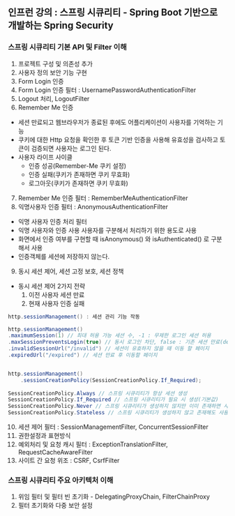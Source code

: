 ## 인프런 강의 : 스프링 시큐리티 - Spring Boot 기반으로 개발하는 Spring Security

### 스프링 시큐리티 기본 API 및 Filter 이해
1. 프로젝트 구성 및 의존성 추가
2. 사용자 정의 보안 기능 구현
3. Form Login 인증
4. Form Login 인증 필터 : UsernamePasswordAuthenticationFilter
5. Logout 처리, LogoutFilter
6. Remember Me 인증
- 세션 만료되고 웹브라우저가 종료된 후에도 어플리케이션이 사용자를 기억하는 기능
- 쿠키에 대한 Http 요청을 확인한 후 토큰 기반 인증을 사용해 유효성을 검사하고 토큰이 검증되면 사용자는 로그인 된다.
- 사용자 라이프 사이클
  - 인증 성공(Remember-Me 쿠키 설정)
  - 인증 실패(쿠키가 존재하면 쿠키 무효화)
  - 로그아웃(쿠키가 존재하면 쿠키 무효화)
7. Remember Me 인증 필터 : RememberMeAuthenticationFilter
8. 익명사용자 인증 필터 : AnonymousAuthenticationFilter
- 익명 사용자 인증 처리 필터
- 익명 사용자와 인증 사용 사용자를 구분해서 처리하기 위한 용도로 사용
- 화면에서 인증 여부를 구현할 때 isAnonymous() 와 isAuthenticated() 로 구분해서 사용
- 인증객체를 세션에 저장하지 않는다.
9. 동시 세션 제어, 세션 고정 보호, 세션 정책
- 동시 세션 제어 2가지 전략
  1. 이전 사용자 세션 만료
  2. 현재 사용자 인증 실패
  
```java
http.sessionManagement() : 세션 관리 기능 작동

http.sessionManagement()
.maximumSession(1) // 최대 허용 가능 세션 수, -1 : 무제한 로그인 세션 허용
.maxSessionPreventsLogin(true) // 동시 로그인 차단, false : 기존 세션 만료(default)
.invalidSessionUrl("/invalid") // 세션이 유효하지 않을 때 이동 할 페이지
.expiredUrl("/expired") // 세션 만료 후 이동할 페이지


http.sessionManagement()
	.sessionCreationPolicy(SessionCreationPolicy.If_Required);
	
SessionCreationPolicy.Always // 스프링 시큐리티가 항상 세션 생성
SessionCreationPolicy.If_Required // 스프링 시큐리티가 필요 시 생성(기본값)
SessionCreationPolicy.Never // 스프링 시큐리티가 생성하지 않지만 이미 존재하면 사용
SessionCreationPolicy.Stateless // 스프링 시큐리티가 생성하지 않고 존재해도 사용하지 않음
```
10. 세션 제어 필터 : SessionManagementFilter, ConcurrentSessionFilter
11. 권한설정과 표현방식
12. 예외처리 및 요청 캐시 필터 : ExceptionTranslationFilter, RequestCacheAwareFilter
13. 사이트 간 요청 위조 : CSRF, CsrfFilter 

### 스프링 시큐리티 주요 아키텍처 이해
1. 위임 필터 및 필터 빈 초기화 - DelegatingProxyChain, FilterChainProxy
2. 필터 초기화와 다중 보안 설정
